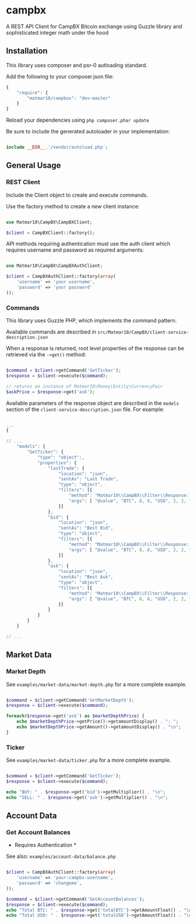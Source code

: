 campbx
======

A REST API Client for CampBX Bitcoin exchange using Guzzle library and sophisticated integer math under the hood


Installation
------------

This library uses composer and psr-0 autloading standard.

Add the following to your composer.json file:

```javascript
{
    "require": {
        "matmar10/campbox": "dev-master"
    }
}
```

Reload your dependencies using ```php composer.phar update```

Be sure to include the generated autoloader in your implementation:

```php

include __DIR__.'/vendor/autoload.php';


```

General Usage
-------------

### REST Client ###

Include the Client object to create and execute commands.

Use the factory method to create a new client instance:

```php

use Matmar10\CampBX\CampBXClient;

$client = CampBXClient::factory();

```

API methods requiring authentication must use the auth client
which requires username and password as required arguments:

```php

use Matmar10\CampBX\CampBXAuthClient;

$client = CampBXAuthClient::factory(array(
    'username' => 'your username',
    'password' => 'your password'
));

```

### Commands ###

This library uses Guzzle PHP, which implements the command pattern.

Available commands are described in ```src/Matmar10/CampBX/client-service-description.json```

When a response is returned, root level properties of the response can be
retrieved via the ```->get()``` method:

```php

$command = $client->getCommand('GetTicker');
$response = $client->execute($command);

// returns an instance of Matmar10\Money\Entity\CurrencyPair
$askPrice = $response->get('ask');

```

Available parameters of the response object are described in the ```models``` section
of the ```client-service-description.json``` file. For example:

```javascript

...
{

// ...
    "models": {
        "GetTicker": {
            "type": "object":,
            "properties": {
                "lastTrade": {
                    "location": "json",
                    "sentAs": "Last Trade",
                    "type": "object",
                    "filters": [{
                        "method": "Matmar10\\CampBX\\Filter\\Response::asCurrencyPairFromFloat",
                        "args": [ "@value", "BTC", 8, 8, "USD", 2, 2, "B⃦", "$"]
                    }]
                },
                "bid": {
                    "location": "json",
                    "sentAs": "Best Bid",
                    "type": "object",
                    "filters": [{
                        "method": "Matmar10\\CampBX\\Filter\\Response::asCurrencyPairFromFloat",
                        "args": [ "@value", "BTC", 8, 8, "USD", 2, 2, "B⃦", "$"]
                    }]
                },
                "ask": {
                    "location": "json",
                    "sentAs": "Best Ask",
                    "type": "object",
                    "filters": [{
                        "method": "Matmar10\\CampBX\\Filter\\Response::asCurrencyPairFromFloat",
                        "args": [ "@value", "BTC", 8, 8, "USD", 2, 2, "B⃦", "$"]
                    }]
                }
            }
        }
    }

// ...

```

Market Data
-----------

### Market Depth ###

See ```examples/market-data/market-depth.php``` for a more complete example.

```php

$command = $client->getCommand('GetMarketDepth');
$response = $client->execute($command);

foreach($response->get('ask') as $marketDepthPrice) {
    echo $marketDepthPrice->getPrice()->getamountDisplay() . ": ";
    echo $marketDepthPrice->getAmount()->getamountDisplay() . "\n";
}

```

### Ticker ###

See ```examples/market-data/ticker.php``` for a more complete example.

```php

$command = $client->getCommand('GetTicker');
$response = $client->execute($command);

echo "BUY: " . $response->get('bid')->getMultiplier() . "\n";
echo "SELL: " . $response->get('ask')->getMultiplier() . "\n";

```

Account Data
------------

### Get Account Balances ###

* Requires Authentication *

See also: ```examples/account-data/balance.php```

```php

$client = CampBXAuthClient::factory(array(
    'username' => 'your-campbx-username',
    'password' => 'changeme',
));

$command = $client->getCommand('GetAccountBalances');
$response = $client->execute($command);
echo "Total BTC: " . $response->get('totalBTC')->getAmountFloat() . "\n";
echo "Total USD: " . $response->get('totalUSD')->getAmountFloat() . "\n";

```


